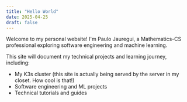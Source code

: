 ```yaml
---
title: "Hello World"
date: 2025-04-25
draft: false
---
```


Welcome to my personal website! I'm Paulo Jauregui, a Mathematics-CS professional exploring software engineering and machine learning.

This site will document my technical projects and learning journey, including:

- My K3s cluster (this site is actually being served by the server in my closet. How cool is that!)
- Software engineering and ML projects
- Technical tutorials and guides
